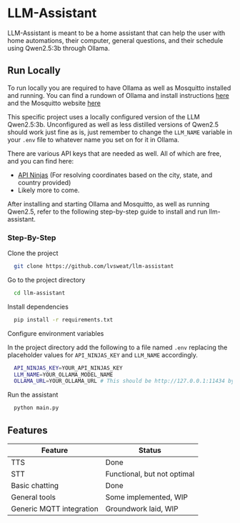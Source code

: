
# LLM-Assistant

LLM-Assistant is meant to be a home assistant that can help the user with home automations, their computer, general questions, and their schedule using Qwen2.5:3b through Ollama.

## Run Locally

To run locally you are required to have Ollama as well as Mosquitto installed and running. You can find a rundown of Ollama and install instructions [here](https://github.com/ollama/ollama) and the Mosquitto website [here](https://mosquitto.org/)

This specific project uses a locally configured version of the LLM Qwen2.5:3b. Unconfigured as well as less distilled versions of Qwen2.5 should work just fine as is, just remember to change the ```LLM_NAME``` variable in your ```.env``` file to whatever name you set on for it in Ollama.

There are various API keys that are needed as well. All of which are free, and you can find here:

- [API Ninjas](https://www.api-ninjas.com/) (For resolving coordinates based on the city, state, and country provided)
- Likely more to come.


After installing and starting Ollama and Mosquitto, as well as running Qwen2.5, refer to the following step-by-step guide to install and run llm-assistant.

### Step-By-Step

Clone the project
```bash
  git clone https://github.com/lvsweat/llm-assistant
```

Go to the project directory

```bash
  cd llm-assistant
```

Install dependencies

```bash
  pip install -r requirements.txt
```

Configure environment variables

In the project directory add the following to a file named ```.env``` replacing the placeholder values for ```API_NINJAS_KEY``` and ```LLM_NAME``` accordingly.
```bash
  API_NINJAS_KEY=YOUR_API_NINJAS_KEY
  LLM_NAME=YOUR_OLLAMA_MODEL_NAME
  OLLAMA_URL=YOUR_OLLAMA_URL # This should be http://127.0.0.1:11434 by default if you are hosting Ollama on your localhost
```

Run the assistant

```bash
  python main.py
```

## Features


|    Feature    |     Status    |
| ------------- | ------------- |
| TTS | Done  |
| STT | Functional, but not optimal |
| Basic chatting | Done |
| General tools | Some implemented, WIP |
| Generic MQTT integration | Groundwork laid, WIP |